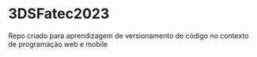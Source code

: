# 3DSFatec2023
Repo criado para aprendizagem de versionamento de código no contexto de programação web e mobile
